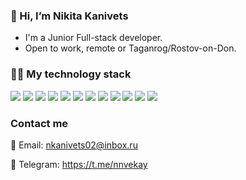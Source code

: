 ### 👋 Hi, I’m Nikita Kanivets

* I'm a Junior Full-stack developer.
* Open to work, remote or Taganrog/Rostov-on-Don.

### &#x1F9D1;&#x200D;&#x1F4BB; My technology stack

<img src="https://img.shields.io/badge/HTML5-black?style=for-the-badge&logo=HTML5&logoColor=ЦВЕТ ЛОГОТИПА"> <img src="https://img.shields.io/badge/CSS3-black?style=for-the-badge&logo=CSS3&logoColor=blue"> <img src="https://img.shields.io/badge/Bootstrap-black?style=for-the-badge&logo=Bootstrap&logoColor=ЦВЕТ ЛОГОТИПА"> <img src="https://img.shields.io/badge/JavaScript-black?style=for-the-badge&logo=JavaScript&logoColor=ЦВЕТ ЛОГОТИПА"> <img src="https://img.shields.io/badge/Webpack-black?style=for-the-badge&logo=Webpack&logoColor=ЦВЕТ ЛОГОТИПА"> <img src="https://img.shields.io/badge/NodeJS-black?style=for-the-badge&logo=Node.js&logoColor=ЦВЕТ ЛОГОТИПА"> <img src="https://img.shields.io/badge/GitHub-black?style=for-the-badge&logo=GitHub&logoColor=ЦВЕТ ЛОГОТИПА"> <img src="https://img.shields.io/badge/Git-black?style=for-the-badge&logo=Git&logoColor=ЦВЕТ ЛОГОТИПА"> <img src="https://img.shields.io/badge/Figma-black?style=for-the-badge&logo=Figma&logoColor=ЦВЕТ ЛОГОТИПА"> <img src="https://img.shields.io/badge/Adobe Photoshop-black?style=for-the-badge&logo=Adobe Photoshop&logoColor=ЦВЕТ ЛОГОТИПА">
<img src="https://img.shields.io/badge/Visual Studio Code-black?style=for-the-badge&logo=Visual Studio Code&logoColor=ЦВЕТ ЛОГОТИПА">
<img src="https://img.shields.io/badge/ESLint-black?style=for-the-badge&logo=ESLint&logoColor=4B32C3">

### Contact me
📧 Email: nkanivets02@inbox.ru

📑 Telegram: https://t.me/nnvekay


